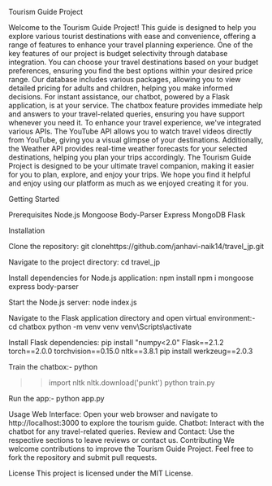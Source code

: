 
Tourism Guide Project

Welcome to the Tourism Guide Project! This guide is designed to help you explore various tourist destinations with ease and convenience, offering a range of features to enhance your travel planning experience.
One of the key features of our project is budget selectivity through database integration. You can choose your travel destinations based on your budget preferences, ensuring you find the best options within your desired price range. Our database includes various packages, allowing you to view detailed pricing for adults and children, helping you make informed decisions.
For instant assistance, our chatbot, powered by a Flask application, is at your service. The chatbox feature provides immediate help and answers to your travel-related queries, ensuring you have support whenever you need it.
To enhance your travel experience, we've integrated various APIs. The YouTube API allows you to watch travel videos directly from YouTube, giving you a visual glimpse of your destinations. Additionally, the Weather API provides real-time weather forecasts for your selected destinations, helping you plan your trips accordingly.
The Tourism Guide Project is designed to be your ultimate travel companion, making it easier for you to plan, explore, and enjoy your trips. We hope you find it helpful and enjoy using our platform as much as we enjoyed creating it for you.


Getting Started

Prerequisites
Node.js
Mongoose
Body-Parser
Express
MongoDB
Flask

Installation

Clone the repository:
git clonehttps://github.com/janhavi-naik14/travel_jp.git

Navigate to the project directory:
cd travel_jp

Install dependencies for Node.js application:
npm install
npm i mongoose express body-parser

Start the Node.js server:
node index.js

Navigate to the Flask application directory and open virtual environment:-
cd chatbox
python -m venv venv
venv\Scripts\activate

Install Flask dependencies:
pip install "numpy<2.0" Flask==2.1.2 torch==2.0.0 torchvision==0.15.0 nltk==3.8.1
pip install werkzeug==2.0.3

Train the chatbox:-
python
>>import nltk
>>nltk.download('punkt')
python train.py

Run the app:-
python app.py

Usage
Web Interface: Open your web browser and navigate to http://localhost:3000 to explore the tourism guide.
Chatbot: Interact with the chatbot for any travel-related queries.
Review and Contact: Use the respective sections to leave reviews or contact us.
Contributing
We welcome contributions to improve the Tourism Guide Project. Feel free to fork the repository and submit pull requests.

License
This project is licensed under the MIT License.







